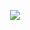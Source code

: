 <p align = "center">
  <img  src = "http://github-readme-streak-stats.herokuapp.com?user=mazy06000&date_format=j%2Fn%5B%2FY%5D"><br />
<!--   <img  src = "https://github-readme-stats.vercel.app/api?username=mazy06000&show_icons=true"><br /> -->
  <!--- <img src = "https://github-readme-stats.vercel.app/api/top-langs/?username=mazy06000&layout=compact1"> --->
</p>
